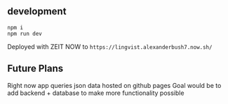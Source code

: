 ## development

```
npm i
npm run dev
```

Deployed with ZEIT NOW to `https://lingvist.alexanderbush7.now.sh/`

## Future Plans
Right now app queries json data hosted on github pages
Goal would be to add backend + database to make more functionality possible


